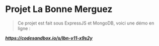 # Projet La Bonne Merguez

> Ce projet est fait sous ExpressJS et MongoDB, voici une démo en ligne :

***https://codesandbox.io/s/lbn-v11-x9s2y***